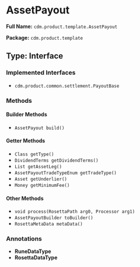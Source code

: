# AssetPayout

**Full Name:** `cdm.product.template.AssetPayout`

**Package:** `cdm.product.template`

## Type: Interface

### Implemented Interfaces

- `cdm.product.common.settlement.PayoutBase`

### Methods

#### Builder Methods

- `AssetPayout build()`

#### Getter Methods

- `Class getType()`
- `DividendTerms getDividendTerms()`
- `List getAssetLeg()`
- `AssetPayoutTradeTypeEnum getTradeType()`
- `Asset getUnderlier()`
- `Money getMinimumFee()`

#### Other Methods

- `void process(RosettaPath arg0, Processor arg1)`
- `AssetPayoutBuilder toBuilder()`
- `RosettaMetaData metaData()`

### Annotations

- **RuneDataType**
- **RosettaDataType**


